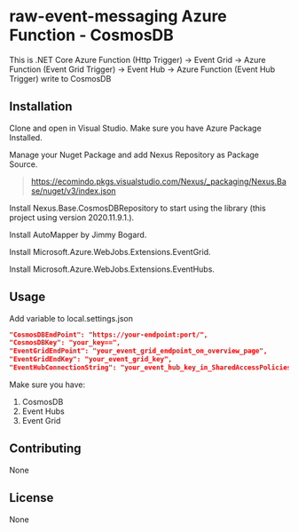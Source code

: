 # raw-event-messaging Azure Function - CosmosDB

This is .NET Core Azure Function (Http Trigger) &rarr; Event Grid &rarr; Azure Function (Event Grid Trigger) &rarr; Event Hub &rarr; Azure Function (Event Hub Trigger) write to CosmosDB

## Installation

Clone and open in Visual Studio. Make sure you have Azure Package Installed.

Manage your Nuget Package and add Nexus Repository as Package Source.
> https://ecomindo.pkgs.visualstudio.com/Nexus/_packaging/Nexus.Base/nuget/v3/index.json

Install Nexus.Base.CosmosDBRepository to start using the library (this project using version 2020.11.9.1.).

Install AutoMapper by Jimmy Bogard.

Install Microsoft.Azure.WebJobs.Extensions.EventGrid.

Install Microsoft.Azure.WebJobs.Extensions.EventHubs.

## Usage
Add variable to local.settings.json

```JSON
"CosmosDBEndPoint": "https://your-endpoint:port/",
"CosmosDBKey": "your_key==",
"EventGridEndPoint": "your_event_grid_endpoint_on_overview_page",
"EventGridEndKey": "your_event_grid_key",
"EventHubConnectionString": "your_event_hub_key_in_SharedAccessPolicies"
```

Make sure you have:
1. CosmosDB
2. Event Hubs
3. Event Grid

## Contributing
None

## License
None